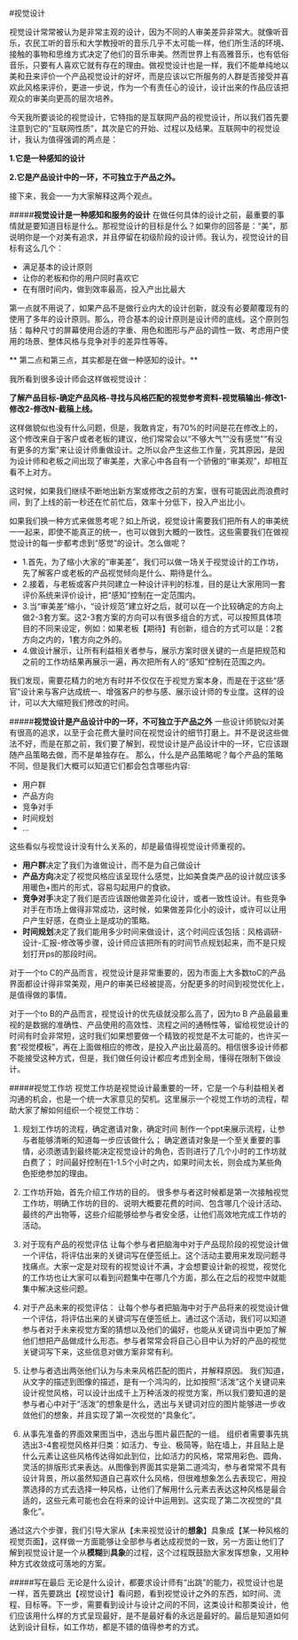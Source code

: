 #视觉设计

视觉设计常常被认为是非常主观的设计，因为不同的人审美差异非常大。就像听音乐，农民工听的音乐和大学教授听的音乐几乎不太可能一样，他们所生活的环境、接触的事物和思维方式决定了他们的音乐审美。然而世界上有高雅音乐，也有低俗音乐，只要有人喜欢它就有存在的理由。做视觉设计也是一样，我们不能单纯地以美和丑来评价一个产品视觉设计的好坏，而是应该以它所服务的人群是否接受并喜欢此风格来评价，更进一步说，作为一个有责任心的设计，设计出来的作品应该把观众的审美向更高的层次培养。

今天我所要谈论的视觉设计，它特指的是互联网产品的视觉设计，所以我们首先要注意到它的“互联网性质”，其次是它的开始、过程以及结果。互联网中的视觉设计，我认为值得强调的两点是：

**1.它是一种感知的设计**

**2.它是产品设计中的一环，不可独立于产品之外。**


接下来，我会一一为大家解释这两个观点。

#####**视觉设计是一种感知和服务的设计**
在做任何具体的设计之前，最重要的事情就是要知道目标是什么。那视觉设计的目标是什么？如果你的回答是：“美”，那说明你是一个对美有追求，并且停留在初级阶段的设计师。我认为，视觉设计的目标有这么几个：

* 满足基本的设计原则
* 让你的老板和你的用户同时喜欢它
* 在有限时间内，做到效率最高，投入产出比最大

第一点就不用说了，如果产品不是做行业内大的设计创新，就没有必要颠覆现有的使用了多年的设计原则。那么，符合基本的设计原则是设计师的底线。这个原则包括：每种尺寸的屏幕使用合适的字重、用色和图形与产品的调性一致、考虑用户使用的场景、整体风格与竞争对手的差异性等等。

** 第二点和第三点，其实都是在做一种感知的设计。**



我所看到很多设计师会这样做视觉设计：

**了解产品目标-确定产品风格-寻找与风格匹配的视觉参考资料-视觉稿输出-修改1-修改2-修改N-截稿上线。**

这样做貌似也没有什么问题，但是，我敢肯定，有70%的时间是花在修改上的，这个修改来自于客户或者老板的建议，他们常常会以“不够大气”“没有感觉”“有没有更多的方案”来让设计师重做设计。之所以会产生这些工作量，究其原因，是因为设计师和老板之间出现了审美差，大家心中各自有一个骄傲的“审美观”，却相互看不上对方。

这时候，如果我们继续不断地出新方案或修改之前的方案，很有可能因此而浪费时间，到了上线的前一秒还在忙前忙后，效率十分低下，投入产出比小。

如果我们换一种方式来做思考呢？如上所说，视觉设计需要我们把所有人的审美统一一起来，即使不能真正的统一，也可以做到大概的一致性。这些需要我们在做视觉设计的每一步都考虑到“感觉”的设计。怎么做呢？

* 1.首先，为了缩小大家的“审美差”，我们可以做一场关于视觉设计的工作坊，先了解客户或老板的产品视觉倾向是什么、期待是什么。
* 2.接着，与老板或客户共同建立一种设计评判的标准，目的是让大家用同一套评价系统来评价设计，把“感知”控制在一定范围内。
* 3.当“审美差”缩小，“设计规范”建立好之后，就可以在一个比较确定的方向上做2-3套方案。这2-3套方案的方向可以有很多组合的方式，可以按照具体项目的不同来设定，例如：如果老板【期待】有创新，组合的方式可以是：2套方向之内的，1套方向之外的。
* 4.做设计展示，让所有利益相关者参与，展示方案时很关键的一点是把规范和之前的工作坊结果再展示一遍，再次把所有人的“感知”控制在范围之内。

我们发现，需要花精力的地方有时并不仅仅在于视觉方案本身，而是在于这些“感官”设计来与客户达成统一、增强客户的参与感、展示设计师的专业度。这样的设计，可以大大缩短我们修改的时间。

#####**视觉设计是产品设计中的一环，不可独立于产品之外**
一些设计师貌似对美有很高的追求，以至于会花费大量时间在视觉设计的细节打磨上。并不是说这些做法不好，而是在那之前，我们要了解到，视觉设计是产品设计中的一环，它应该跟随产品策略去做，而不是单独存在。
那么，什么是产品策略呢？每个产品的策略不同，但是我们大概可以知道它们都会包含哪些内容:

* 用户群
* 产品方向
* 竞争对手
* 时间规划
* ...

这些看似与视觉设计没有什么关系的，却是最值得视觉设计师重视的。

 * **用户群**决定了我们为谁做设计，而不是为自己做设计
 * **产品方向**决定了视觉风格应该呈现什么感觉，比如美食类产品的设计就应该多用暖色+图片的形式，容易勾起用户的食欲。
 * **竞争对手**决定了我们是否应该跟他做差异化设计，或者一致性设计。有些竞争对手在市场上做得非常成功，这时候，如果做差异化小的设计，或许可以让用户产生好感，在商业上是成功的策略。
 * **时间规划**决定了我们能用多少时间来做设计，这个时间应该包括：风格调研-设计-汇报-修改等步骤，设计师应该把所有的时间节点规划起来，而不是只规划打开ps的那段时间。

对于一个to C的产品而言，视觉设计是非常重要的，因为市面上大多数toC的产品界面都设计得非常美观，用户的审美已经被提高，分配更多的时间到视觉优化上，是值得做的事情。

对于一个to B的产品而言，视觉设计的优先级就没那么高了，因为to B 产品最最重视的是数据的准确性、产品使用的高效性、流程之间的通畅性等，留给视觉设计的时间有时会非常短，这时我们如果想要做一个精致的视觉是不太可能的，也许买一套“视觉模板”，再在上面做相应的修改，是投入产出比最高的。相信很多设计师都不能接受这种方式，但是，我们做任何设计都应考虑到全局，懂得在限制下做设计。

#####视觉工作坊
视觉工作坊是视觉设计最重要的一环，它是一个与利益相关者沟通的机会，也是一个统一大家意见的契机。这里展示一个视觉工作坊的流程，帮助大家了解如何组织一个视觉工作坊：

1. 规划工作坊的流程，确定邀请对象，确定时间
制作一个ppt来展示流程，让参与者能够清晰的知道每一步应该做什么；
确定邀请对象是一个至关重要的事情，必须邀请到最终能决定视觉设计的角色，否则进行了几个小时的工作坊就白费了；
时间最好控制在1-1.5个小时之内，如果时间太长，则会成为某些角色拒绝参加的理由。

2. 工作坊开始，首先介绍工作坊的目的。
很多参与者这时候都是第一次接触视觉工作坊，明确工作坊的目的、说明大概要花费的时间、包含哪几个设计活动、最终的产出物等，这些介绍能够给参与者安全感，让他们高效地完成工作坊的活动。

3. 对于现有产品的视觉评估
让每个参与者把脑海中对于产品现阶段的视觉设计做一个评估，将评估出来的关键词写在便签纸上。这个活动主要用来发现问题寻找痛点。大家一定是对现有的视觉设计不满，才会想要设计新的视觉，视觉化的工作坊也让大家可以看到问题集中在哪几个方面，那么在之后的视觉中就能集中解决这些问题。

4. 对于产品未来的视觉评估：
让每个参与者把脑海中对于产品将来的视觉设计做一个评估，将评估出来的关键词写在便签纸上。通过这个活动，我们可以知道参与者对于未来视觉方案的猜想以及他们的偏好，也能从关键词当中更加了解他们想把产品做成什么形态。参与者常常会将自己心目中认为好的产品的视觉关键词写下来，这些信息对做方案非常有利。

5. 让参与者选出两张他们认为与未来风格匹配的图片，并解释原因。
我们知道，从文字的描述到图像的描述，是有一个鸿沟的，比如按照“活泼”这个关键词来设计视觉风格，可以设计出成千上万种活泼的视觉方案，所以我们要知道的是参与者心中对于“活泼”的想象是什么，选出与关键词对应的图片能够进一步收敛他们的想象，并且实现了第一次视觉的“具象化”。

6. 从事先准备的界面效果图当中，选出与图片最匹配的一组。
组织者需要事先挑选出3-4套视觉风格并归类：如活力、专业、极简等，贴在墙上，并且贴上是什么元素让这些风格传达得如此到位，比如活力的风格，常常用彩色、圆角、灵活的排版形式来表达。从图像到界面其实是第二道鸿沟，参与者常常不具有设计背景，所以虽然知道自己喜欢什么风格，但很难想象怎么去表现它，用投票选择的方式去选择一种风格，让他们了解用什么元素去表达这种风格是最合适的，这些元素可能也会在将来的设计中运用到。这实现了第二次视觉的“具象化”。

通过这六个步骤，我们引导大家从【未来视觉设计的**想象**】具象成【某一种风格的视觉页面】，这样做一方面能够让全部参与者达成视觉的一致，另一方面让他们了解到视觉设计是一个从**模糊**到**具象**的过程，这个过程既鼓励大家发挥想象，又用种种方式收敛成可落地的方案。

#####写在最后
无论是什么设计，都要求设计师有“出跳”的能力，视觉设计也是一样，首先要跳出【视觉设计】看问题，看到视觉设计之外的东西，如时间、流程、目标等。下一步，需要看到设计与设计之间的不同，这类设计和那类设计，他们应该用什么样的方式呈现最好，是不是最好看的永远是最好的。最后是知道如何达到设计目标，如工作坊，都是不错的值得参考的方式。


